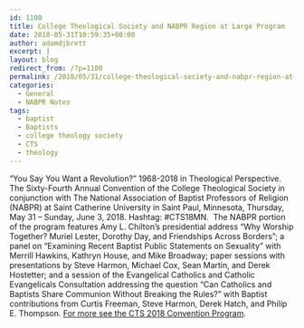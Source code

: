 ```yaml
---
id: 1100
title: College Theological Society and NABPR Region at Large Program
date: 2018-05-31T10:59:35+00:00
author: adamdjbrett
excerpt: |
layout: blog
redirect_from: /?p=1100
permalink: /2018/05/31/college-theological-society-and-nabpr-region-at-large-program/
categories:
  - General
  - NABPR Notes
tags:
  - baptist
  - Baptists
  - college theology society
  - CTS
  - theology
---
```

&#8220;You Say You Want a Revolution?&#8221; 1968-2018 in Theological Perspective. The Sixty-Fourth Annual Convention of the College Theological Society in conjunction with The National Association of Baptist Professors of Religion (NABPR) at Saint Catherine University in Saint Paul, Minnesota, Thursday, May 31 – Sunday, June 3, 2018. Hashtag: #CTS18MN.  The NABPR portion of the program features Amy L. Chilton&#8217;s presidential address &#8220;Why Worship Together? Muriel Lester, Dorothy Day, and Friendships Across Borders&#8221;; a panel on &#8220;Examining Recent Baptist Public Statements on Sexuality&#8221; with Merrill Hawkins, Kathryn House, and Mike Broadway; paper sessions with presentations by Steve Harmon, Michael Cox, Sean Martin, and Derek Hostetter; and a session of the Evangelical Catholics and Catholic Evangelicals Consultation addressing the question &#8220;Can Catholics and Baptists Share Communion Without Breaking the Rules?&#8221; with Baptist contributions from Curtis Freeman, Steve Harmon, Derek Hatch, and Philip E. Thompson. [For more see the CTS 2018 Convention Program](http://www.collegetheology.org/Convention-Program).
